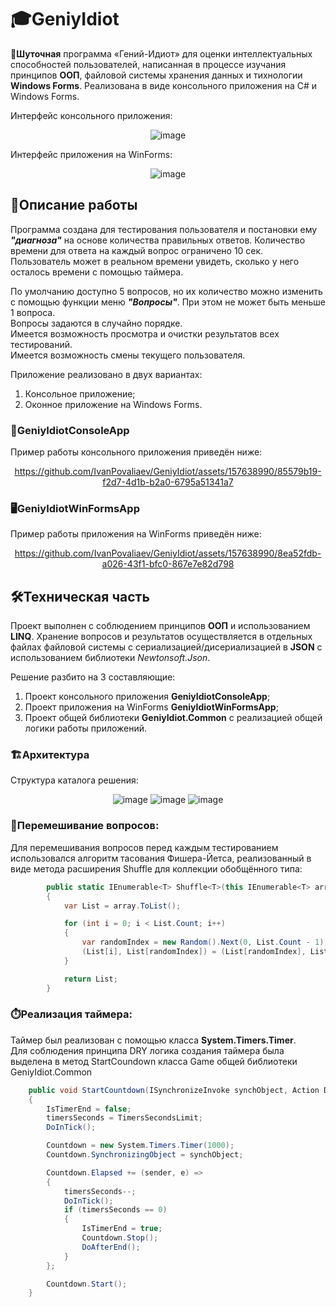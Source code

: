 # 🎓GeniyIdiot
🧠**Шуточная** программа «Гений-Идиот» для оценки интеллектуальных способностей пользователей, написанная в процессе изучания принципов **ООП**, файловой системы хранения данных и тихнологии **Windows Forms**. Реализована в виде консольного приложения на C# и Windows Forms.

Интерфейс консольного приложения:
<div " align="center">
  
![image](https://github.com/IvanPovaliaev/GeniyIdiot/assets/157638990/c1e3ba90-214b-4d08-9d43-4227e7e5d635)
  
</div>

Интерфейс приложения на WinForms:
<div " align="center">
  
![image](https://github.com/IvanPovaliaev/GeniyIdiot/assets/157638990/266b50a9-c862-49e5-a288-dae95a552855)

</div>

## 📝Описание работы
Программа создана для тестирования пользователя и постановки ему ***"диагноза"*** на основе количества правильных ответов.
Количество времени для ответа на каждый вопрос ограничено 10 сек. Пользователь может в реальном времени увидеть, сколько у него осталось времени с помощью таймера.

По умолчанию доступно 5 вопросов, но их количество можно изменить с помощью функции меню ***"Вопросы"***. При этом не может быть меньше 1 вопроса.<br />
Вопросы задаются в случайно порядке. <br />
Имеется возможность просмотра и очистки результатов всех тестирований.<br />
Имеется возможность смены текущего пользователя.<br />

Приложение реализовано в двух вариантах:
1. Консольное приложение;
2. Оконное приложение на Windows Forms.

### 📁GeniyIdiotConsoleApp
Пример работы консольного приложения приведён ниже:
<div " align="center">
  
https://github.com/IvanPovaliaev/GeniyIdiot/assets/157638990/85579b19-f2d7-4d1b-b2a0-6795a51341a7

</div>

### 🖥️GeniyIdiotWinFormsApp
Пример работы приложения на WinForms приведён ниже:

<div " align="center">
  
https://github.com/IvanPovaliaev/GeniyIdiot/assets/157638990/8ea52fdb-a026-43f1-bfc0-867e7e82d798

</div>

## 🛠️Техническая часть

Проект выполнен с соблюдением принципов **ООП** и использованием **LINQ**.
Хранение вопросов и результатов осуществляется в отдельных файлах файловой системы с сериализацией/дисериализацией в **JSON** с использованием библиотеки *Newtonsoft.Json*.

Решение разбито на 3 составляющие:
1. Проект консольного приложения **GeniyIdiotConsoleApp**;
2. Проект приложения на WinForms **GeniyIdiotWinFormsApp**;
3. Проект общей библиотеки **GeniyIdiot.Common** с реализацией общей логики работы приложений.

### 🏗️Архитектура

Структура каталога решения:<br />


<div " align="center">
  
  ![image](https://github.com/IvanPovaliaev/GeniyIdiot/assets/157638990/8229adf0-4364-4f25-b940-e7869d826ba4) ![image](https://github.com/IvanPovaliaev/GeniyIdiot/assets/157638990/c7f8421a-6cad-4b1a-b4f1-b37cee85b2e4) ![image](https://github.com/IvanPovaliaev/GeniyIdiot/assets/157638990/dd0c476e-0d31-4229-8496-6d444ce87882)
  
</div>
  
### 🔀Перемешивание вопросов:<br />
Для перемешивания вопросов перед каждым тестированием использовался алгоритм тасования Фишера-Йетса, реализованный в виде метода расширения Shuffle для коллекции обобщённого типа:  <br />

```csharp
        public static IEnumerable<T> Shuffle<T>(this IEnumerable<T> array)
        {
            var List = array.ToList();

            for (int i = 0; i < List.Count; i++)
            {
                var randomIndex = new Random().Next(0, List.Count - 1);
                (List[i], List[randomIndex]) = (List[randomIndex], List[i]);
            }

            return List;
        }
```

### ⏱️Реализация таймера:<br />

Таймер был реализован с помощью класса **System.Timers.Timer**. <br />
Для соблюдения принципа DRY логика создания таймера была выделена в метод StartCoundown класса Game общей библиотеки GeniyIdiot.Common <br />

```csharp
	public void StartCountdown(ISynchronizeInvoke synchObject, Action DoInTick, Action DoAfterEnd)
	{
		IsTimerEnd = false;
		timersSeconds = TimersSecondsLimit;
		DoInTick();

		Countdown = new System.Timers.Timer(1000);
		Countdown.SynchronizingObject = synchObject;

		Countdown.Elapsed += (sender, e) =>
		{
			timersSeconds--;
			DoInTick();
			if (timersSeconds == 0)
			{
				IsTimerEnd = true;
				Countdown.Stop();
				DoAfterEnd();
			}
		};

		Countdown.Start();
	}
```

